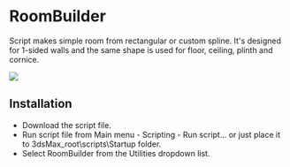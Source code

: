 # RoomBuilder

Script makes simple room from rectangular or custom spline. It's designed for 1-sided walls and the same shape is used for floor, ceiling, plinth and cornice.

![](/Demo/RoomBuilder_UI_signed.jpg)

## Installation

* Download the script file.
* Run script file from Main menu - Scripting - Run script... or just place it to 3dsMax_root\scripts\Startup folder.
* Select RoomBuilder from the Utilities dropdown list.